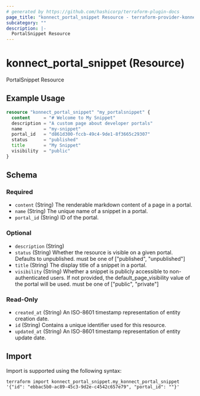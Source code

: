 ```yaml
---
# generated by https://github.com/hashicorp/terraform-plugin-docs
page_title: "konnect_portal_snippet Resource - terraform-provider-konnect"
subcategory: ""
description: |-
  PortalSnippet Resource
---
```


# konnect_portal_snippet (Resource)

PortalSnippet Resource

## Example Usage

```terraform
resource "konnect_portal_snippet" "my_portalsnippet" {
  content     = "# Welcome to My Snippet"
  description = "A custom page about developer portals"
  name        = "my-snippet"
  portal_id   = "d861d300-fccb-49c4-9de1-8f3665c29307"
  status      = "published"
  title       = "My Snippet"
  visibility  = "public"
}
```

<!-- schema generated by tfplugindocs -->
## Schema

### Required

- `content` (String) The renderable markdown content of a page in a portal.
- `name` (String) The unique name of a snippet in a portal.
- `portal_id` (String) ID of the portal.

### Optional

- `description` (String)
- `status` (String) Whether the resource is visible on a given portal. Defaults to unpublished. must be one of ["published", "unpublished"]
- `title` (String) The display title of a snippet in a portal.
- `visibility` (String) Whether a snippet is publicly accessible to non-authenticated users.
If not provided, the default_page_visibility value of the portal will be used.
must be one of ["public", "private"]

### Read-Only

- `created_at` (String) An ISO-8601 timestamp representation of entity creation date.
- `id` (String) Contains a unique identifier used for this resource.
- `updated_at` (String) An ISO-8601 timestamp representation of entity update date.

## Import

Import is supported using the following syntax:

```shell
terraform import konnect_portal_snippet.my_konnect_portal_snippet '{"id": "ebbac5b0-ac89-45c3-9d2e-c4542c657e79", "portal_id": ""}'
```
